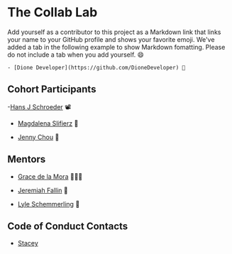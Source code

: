 # The Collab Lab

Add yourself as a contributor to this project as a Markdown link that links your name to your GitHub profile and shows your favorite emoji. We've added a tab in the following example to show Markdown fomatting. Please do not include a tab when you add yourself. 😄

    - [Dione Developer](https://github.com/DioneDeveloper) 💅

## Cohort Participants

-[Hans J Schroeder](https://github.com/hajschroeder) 📽

- [Magdalena Slifierz](https://github.com/MagdaSlifierz) :honeybee:

- [Jenny Chou](https://github.com/codecaviette) :partying_face:

## Mentors

- [Grace de la Mora](https://github.com/thetrend) 🧙🏼‍♀️

- [Jeremiah Fallin](https://github.com/jeremiahfallin) 🙈

- [Lyle Schemmerling](https://github.com/lyleschemmerling) 🐶

## Code of Conduct Contacts

- [Stacey](https://github.com/stacietaylorcima)
